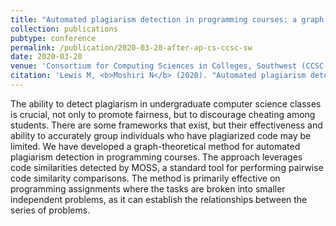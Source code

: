 ```yaml
---
title: "Automated plagiarism detection in programming courses: a graph theoretical approach using MOSS"
collection: publications
pubtype: conference
permalink: /publication/2020-03-20-after-ap-cs-ccsc-sw
date: 2020-03-20
venue: 'Consortium for Computing Sciences in Colleges, Southwest (CCSC-SW) 2020'
citation: 'Lewis M, <b>Moshiri N</b> (2020). "Automated plagiarism detection in programming courses: a graph theoretical approach using MOSS." <i>Consortium for Computing Sciences in Colleges, Southwest (CCSC-SW) 2020</i>. Poster.'
---
```

The ability to detect plagiarism in undergraduate computer science classes is crucial, not only to promote fairness, but to discourage cheating among students. There are some frameworks that exist, but their effectiveness and ability to accurately group individuals who have plagiarized code may be limited. We have developed a graph-theoretical method for automated plagiarism detection in programming courses. The approach leverages code similarities detected by MOSS, a standard tool for performing pairwise code similarity comparisons. The method is primarily effective on programming assignments where the tasks are broken into smaller independent problems, as it can establish the relationships between the series of problems.
